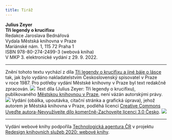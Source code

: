 ```yaml
---
title: Tiráž
---
```


**Julius Zeyer**  
**Tři legendy o krucifixu**  
Redakce Jaroslava Bednářová  
Vydala Městská knihovna v Praze  
Mariánské nám. 1, 115 72 Praha 1  
ISBN 978-80-274-2499-3 (webová kniha)  
V MKP 3. elektronické vydání z 29. 9. 2022.

***

Znění tohoto textu vychází z díla [Tři legendy o krucifixu a jiné báje o lásce](https://search.mlp.cz/cz/titul/tri-legendy-o-krucifixu-a-jine-baje-o-lasce/20048/#book-content) tak, jak bylo vydáno nakladatelstvím Československý spisovatel v Praze v roce 1987. Pro potřeby vydání Městské knihovny v Praze byl text redakčně zpracován.
![](../Images/image003.jpg)
Text díla (Julius Zeyer: Tři legendy o krucifixu), publikovaného [Městskou knihovnou v Praze](https://www.mlp.cz/cz/), není vázán autorskými právy.
![](../Images/image001.jpg)
Vydání (obálka, upoutávka, citační stránka a grafická úprava), jehož autorem je Městská knihovna v Praze, podléhá licenci [Creative Commons Uveďte autora-Nevyužívejte dílo komerčně-Zachovejte licenci 3.0 Česko](https://creativecommons.org/licenses/by-nc-sa/3.0/cz/).
![](../Images/image004.jpg)

***

Vydání webové knihy podpořila [Technologická agentura ČR](https://www.tacr.cz/) v projektu [Redesign knihovních služeb 2020: webové knihy](https://starfos.tacr.cz/cs/project/TL04000391).